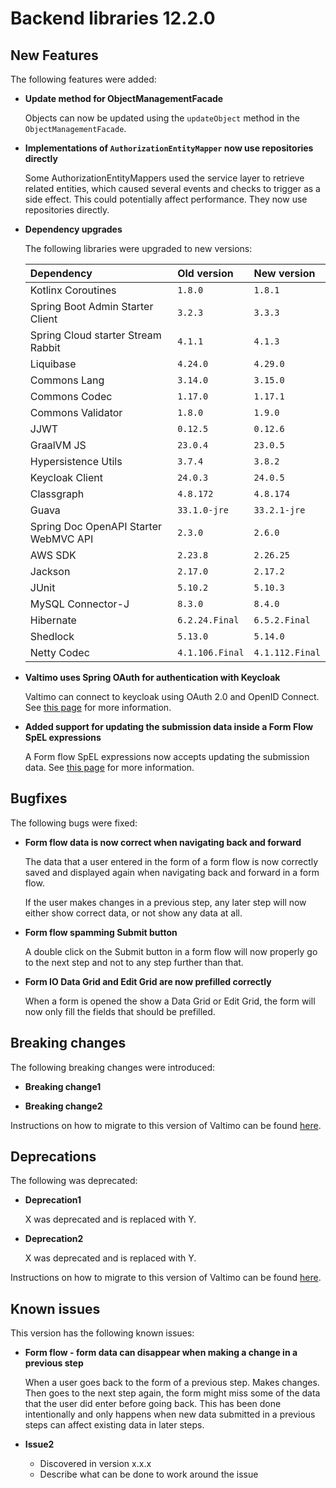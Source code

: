 # Backend libraries 12.2.0

## New Features

The following features were added:

* **Update method for ObjectManagementFacade**

  Objects can now be updated using the `updateObject` method in the `ObjectManagementFacade`.

* **Implementations of `AuthorizationEntityMapper` now use repositories directly**

  Some AuthorizationEntityMappers used the service layer to retrieve related entities,
  which caused several events and checks to trigger as a side effect.
  This could potentially affect performance. They now use repositories directly.

* **Dependency upgrades**

  The following libraries were upgraded to new versions:

  | Dependency                            | Old version     | New version     |
  |:--------------------------------------|:----------------|:----------------|
  | Kotlinx Coroutines                    | `1.8.0`         | `1.8.1`         |
  | Spring Boot Admin Starter Client      | `3.2.3`         | `3.3.3`         |
  | Spring Cloud starter Stream Rabbit    | `4.1.1`         | `4.1.3`         |
  | Liquibase                             | `4.24.0`        | `4.29.0`        |
  | Commons Lang                          | `3.14.0`        | `3.15.0`        |
  | Commons Codec                         | `1.17.0`        | `1.17.1`        |
  | Commons Validator                     | `1.8.0`         | `1.9.0`         |
  | JJWT                                  | `0.12.5`        | `0.12.6`        |
  | GraalVM JS                            | `23.0.4`        | `23.0.5`        |
  | Hypersistence Utils                   | `3.7.4`         | `3.8.2`         |
  | Keycloak Client                       | `24.0.3`        | `24.0.5`        |
  | Classgraph                            | `4.8.172`       | `4.8.174`       |
  | Guava                                 | `33.1.0-jre`    | `33.2.1-jre`    |
  | Spring Doc OpenAPI Starter WebMVC API | `2.3.0`         | `2.6.0`         |
  | AWS SDK                               | `2.23.8`        | `2.26.25`       |
  | Jackson                               | `2.17.0`        | `2.17.2`        |
  | JUnit                                 | `5.10.2`        | `5.10.3`        |
  | MySQL Connector-J                     | `8.3.0`         | `8.4.0`         |
  | Hibernate                             | `6.2.24.Final`  | `6.5.2.Final`   |
  | Shedlock                              | `5.13.0`        | `5.14.0`        |
  | Netty Codec                           | `4.1.106.Final` | `4.1.112.Final` |

* **Valtimo uses Spring OAuth for authentication with Keycloak**

  Valtimo can connect to keycloak using OAuth 2.0 and OpenID Connect.
  See [this page](/using-valtimo/keycloak-iam/configuring-keycloak.md) for more information.

* **Added support for updating the submission data inside a Form Flow SpEL expressions**

  A Form flow SpEL expressions now accepts updating the submission data.
  See [this page](/using-valtimo/form-flow/create-form-flow-definition.md#expressions) for more information.

## Bugfixes

The following bugs were fixed:

* **Form flow data is now correct when navigating back and forward**

  The data that a user entered in the form of a form flow is now correctly saved and displayed again when
  navigating back and forward in a form flow.

  If the user makes changes in a previous step, any later step will now either show correct data, or not show any data
  at all.

* **Form flow spamming Submit button**

  A double click on the Submit button in a form flow will now properly go to the next step and not to any step further
  than that.

* **Form IO Data Grid and Edit Grid are now prefilled correctly**

  When a form is opened the show a Data Grid or Edit Grid, the form will now only fill the fields that should be
  prefilled.

## Breaking changes

The following breaking changes were introduced:

* **Breaking change1**

* **Breaking change2**

Instructions on how to migrate to this version of Valtimo can be found [here](migration.md).

## Deprecations

The following was deprecated:

* **Deprecation1**

  X was deprecated and is replaced with Y.

* **Deprecation2**

  X was deprecated and is replaced with Y.

Instructions on how to migrate to this version of Valtimo can be found [here](migration.md).

## Known issues

This version has the following known issues:

* **Form flow - form data can disappear when making a change in a previous step**

  When a user goes back to the form of a previous step. Makes changes. Then goes to the next step again, the form might
  miss some of the data that the user did enter before going back. This has been done intentionally and only happens
  when new data submitted in a previous steps can affect existing data in later steps.

* **Issue2**
  * Discovered in version x.x.x
  * Describe what can be done to work around the issue
